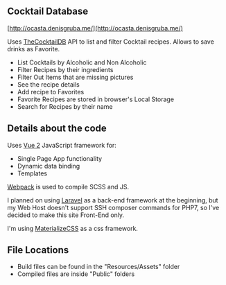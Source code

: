 
## Cocktail Database

[http://ocasta.denisgruba.me/](http://ocasta.denisgruba.me/)

Uses [TheCocktailDB](http://www.thecocktaildb.com/) API to list and filter Cocktail recipes. Allows to save drinks as Favorite.

- List Cocktails by Alcoholic and Non Alcoholic
- Filter Recipes by their ingredients
- Filter Out Items that are missing pictures
- See the recipe details
- Add recipe to Favorites
- Favorite Recipes are stored in browser's Local Storage
- Search for Recipes by their name

## Details about the code

Uses [Vue 2](https://vuejs.org/) JavaScript framework for:

- Single Page App functionality
- Dynamic data binding
- Templates

[Webpack](https://webpack.js.org/) is used to compile SCSS and JS.

I planned on using [Laravel](https://laravel.com/) as a back-end framework at the beginning, but my Web Host doesn't support SSH composer commands for PHP7, so I've decided to make this site Front-End only.

I'm using [MaterializeCSS](http://materializecss.com/) as a css framework.

## File Locations

- Build files can be found in the "Resources/Assets" folder
- Compiled files are inside "Public" folders
